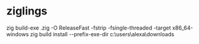 # ziglings
zig build-exe <source-file>.zig -O ReleaseFast -fstrip -fsingle-threaded -target x86_64-windows
zig build install --prefix-exe-dir c:\users\alexa\downloads
